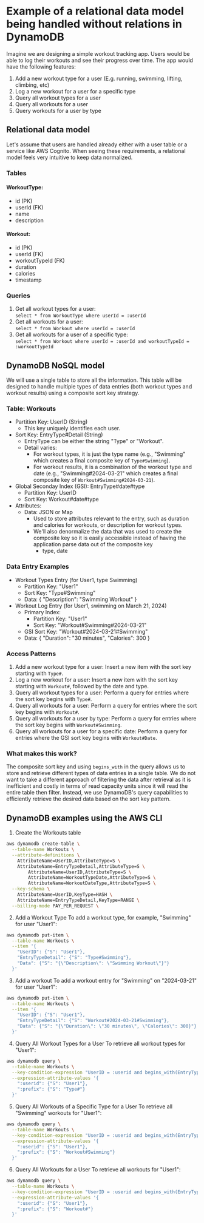# Example of a relational data model being handled without relations in DynamoDB

Imagine we are designing a simple workout tracking app. Users would be able to log their workouts and see their progress over time. The app would have the following features:

1. Add a new workout type for a user (E.g. running, swimming, lifting, climbing, etc)
2. Log a new workout for a user for a specific type
3. Query all workout types for a user
4. Query all workouts for a user
5. Query workouts for a user by type

## Relational data model
Let's assume that users are handled already either with a user table or a service like AWS Cognito. When seeing these requirements, a relational model feels very intuitive to keep data normalized.

### Tables

#### WorkoutType:
- id (PK)
- userId (FK)
- name
- description

#### Workout:
- id (PK)
- userId (FK)
- workoutTypeId (FK)
- duration
- calories
- timestamp

### Queries
1. Get all workout types for a user:  
`select * from WorkoutType where userId = :userId`
2. Get all workouts for a user:  
`select * from Workout where userId = :userId`
3. Get all workouts for a user of a specific type:  
`select * from Workout where userId = :userId and workoutTypeId = :workoutTypeId`

## DynamoDB NoSQL model
We will use a single table to store all the information. This table will be designed to handle multiple types of data entries (both workout types and workout results) using a composite sort key strategy.

### Table: Workouts
- Partition Key: UserID (String)
  - This key uniquely identifies each user.
- Sort Key: EntryType#Detail (String)
  - EntryType can be either the string "Type" or "Workout".
  - Detail varies:
    - For workout types, it is just the type name (e.g., "Swimming" which creates a final composite key of `Type#Swimming`).
    - For workout results, it is a combination of the workout type and date (e.g., "Swimming#2024-03-21" which creates a final composite key of `Workout#Swimming#2024-03-21`).
- Global Seconday Index (GSI): EntryType#date#type
  - Partition Key: UserID
  - Sort Key: Workout#date#type
- Attributes:
  - Data: JSON or Map
    - Used to store attributes relevant to the entry, such as duration and calories for workouts, or description for workout types.
    - We'll also denormalize the data that was used to create the composite key so it is easily accessible instead of having the application parse data out of the composite key
      - type, date

### Data Entry Examples
- Workout Types Entry (for User1, type Swimming)
  - Partition Key: "User1"
  - Sort Key: "Type#Swimming"
  - Data: { "Description": "Swimming Workout" }
- Workout Log Entry (for User1, swimming on March 21, 2024)
  - Primary Index:
    - Partition Key: "User1"
    - Sort Key: "Workout#Swimming#2024-03-21"
  - GSI Sort Key: "Workout#2024-03-21#Swimming"
  - Data: { "Duration": "30 minutes", "Calories": 300 }

### Access Patterns
1. Add a new workout type for a user: Insert a new item with the sort key starting with `Type#`.
2. Log a new workout for a user: Insert a new item with the sort key starting with `Workout#`, followed by the date and type.
3. Query all workout types for a user: Perform a query for entries where the sort key begins with `Type#`.
4. Query all workouts for a user: Perform a query for entries where the sort key begins with `Workout#`.
5. Query all workouts for a user by type: Perform a query for entries where the sort key begins with `Workout#Swimming`.
5. Query all workouts for a user for a specific date: Perform a query for entries where the GSI sort key begins with `Workout#Date`.

### What makes this work?
The composite sort key and using `begins_with` in the query allows us to store and retrieve different types of data entries in a single table. We do not want to take a different approach of filtering the data after retrieval as it is inefficient and costly in terms of read capacity units since it will read the entire table then filter. Instead, we use DynamoDB's query capabilities to efficiently retrieve the desired data based on the sort key pattern.


## DynamoDB examples using the AWS CLI
1. Create the Workouts table
```bash
aws dynamodb create-table \
  --table-name Workouts \
  --attribute-definitions \
    AttributeName=UserID,AttributeType=S \
    AttributeName=EntryTypeDetail,AttributeType=S \
        AttributeName=UserID,AttributeType=S \
        AttributeName=WorkoutTypeDate,AttributeType=S \
        AttributeName=WorkoutDateType,AttributeType=S \
  --key-schema \
    AttributeName=UserID,KeyType=HASH \
    AttributeName=EntryTypeDetail,KeyType=RANGE \
  --billing-mode PAY_PER_REQUEST \
```

2. Add a Workout Type
To add a workout type, for example, "Swimming" for user "User1":
```bash
aws dynamodb put-item \
  --table-name Workouts \
  --item '{
    "UserID": {"S": "User1"},
    "EntryTypeDetail": {"S": "Type#Swimming"},
    "Data": {"S": "{\"Description\": \"Swimming Workout\"}"}
  }'
```

3. Add a workout
To add a workout entry for "Swimming" on "2024-03-21" for user "User1":
```bash
aws dynamodb put-item \
  --table-name Workouts \
  --item '{
    "UserID": {"S": "User1"},
    "EntryTypeDetail": {"S": "Workout#2024-03-21#Swimming"},
    "Data": {"S": "{\"Duration\": \"30 minutes\", \"Calories\": 300}"}
  }'
```

4. Query All Workout Types for a User
To retrieve all workout types for "User1":
```bash
aws dynamodb query \
  --table-name Workouts \
  --key-condition-expression "UserID = :userid and begins_with(EntryTypeDetail, :prefix)" \
  --expression-attribute-values '{
    ":userid": {"S": "User1"},
    ":prefix": {"S": "Type#"}
  }'
```

5. Query All Workouts of a Specific Type for a User
To retrieve all "Swimming" workouts for "User1":
```bash
aws dynamodb query \
  --table-name Workouts \
  --key-condition-expression "UserID = :userid and begins_with(EntryTypeDetail, :prefix)" \
  --expression-attribute-values '{
    ":userid": {"S": "User1"},
    ":prefix": {"S": "Workout#Swimming"}
  }'
```

6. Query All Workouts for a User
To retrieve all workouts for "User1":
```bash
aws dynamodb query \
  --table-name Workouts \
  --key-condition-expression "UserID = :userid and begins_with(EntryTypeDetail, :prefix)" \
  --expression-attribute-values '{
    ":userid": {"S": "User1"},
    ":prefix": {"S": "Workout#"}
  }'
```
